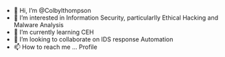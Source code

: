 - 👋 Hi, I’m @Colbylthompson
- 👀 I’m interested in Information Security, particularlly Ethical Hacking and Malware Analysis
- 🌱 I’m currently learning CEH
- 💞️ I’m looking to collaborate on IDS response Automation
- 📫 How to reach me ... Profile

<!---
Colbylthompson/Colbylthompson is a ✨ special ✨ repository because its `README.md` (this file) appears on your GitHub profile.
You can click the Preview link to take a look at your changes.
--->
